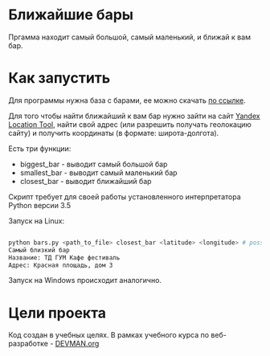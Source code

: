 # Ближайшие бары

Пргамма находит самый большой, самый маленький, и ближай к вам бар.

# Как запустить

Для программы нужна база с барами, ее можно скачать [по ссылке](https://devman.org/media/filer_public/95/74/957441dc-78df-4c99-83b2-e93dfd13c2fa/bars.json).

Для того чтобы найти ближайший к вам бар нужно зайти на сайт [Yandex Location Tool](https://yandex.ru/map-constructor/location-tool/), найти свой адрес (или разрешить получать геолокацию сайту) и получить координаты (в формате: широта-долгота).

Есть три функции: 
+ biggest_bar - выводит самый большой бар
+ smallest_bar - выводит самый маленький бар
+ closest_bar - выводит ближайший бар

Скрипт требует для своей работы установленного интерпретатора Python версии 3.5

Запуск на Linux:

```bash

python bars.py <path_to_file> closest_bar <latitude> <longitude> # possibly requires call of python3 executive 
Самый близкий бар
Название: ТД ГУМ Кафе фестиваль
Адрес: Красная площадь, дом 3

```

Запуск на Windows происходит аналогично.

# Цели проекта

Код создан в учебных целях. В рамках учебного курса по веб-разработке - [DEVMAN.org](https://devman.org)
